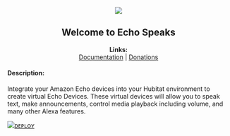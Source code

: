 <p align="center"><img src="https://raw.githubusercontent.com/tonesto7/echo-speaks/master/resources/icons/EchoSpeaks.png"></p>
<h2 align="center">
  Welcome to Echo Speaks
</h2>

<p align="center">
  <b>Links:</b><br>
  <a href="https://tonesto7.github.io/echo-speaks-docs">Documentation</a> |
  <a href="https://www.paypal.com/cgi-bin/webscr?cmd=_s-xclick&hosted_button_id=HWBN4LB9NMHZ4">Donations</a>
</p>

<h4>Description:</h4>
<p>Integrate your Amazon Echo devices into your Hubitat environment to create virtual Echo Devices. These virtual devices will allow you to speak text, make announcements, control media playback including volume, and many other Alexa features.</p>

[![ᴅᴇᴘʟᴏʏ](https://www.herokucdn.com/deploy/button.svg)](https://heroku.com/deploy?template=https://github.com/Rishabhbhan4/echo-speaks)

